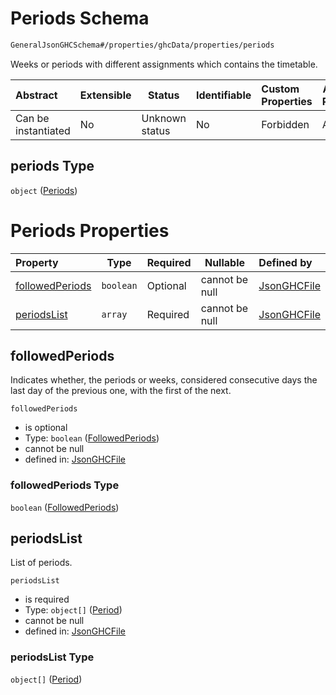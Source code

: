 # Periods Schema

```txt
GeneralJsonGHCSchema#/properties/ghcData/properties/periods
```

Weeks or periods with different assignments which contains the timetable.


| Abstract            | Extensible | Status         | Identifiable | Custom Properties | Additional Properties | Access Restrictions | Defined In                                                         |
| :------------------ | ---------- | -------------- | ------------ | :---------------- | --------------------- | ------------------- | ------------------------------------------------------------------ |
| Can be instantiated | No         | Unknown status | No           | Forbidden         | Allowed               | none                | [ghc.schema.json\*](../out/ghc.schema.json "open original schema") |

## periods Type

`object` ([Periods](ghc-properties-ghcdata-properties-periods.md))

# Periods Properties

| Property                            | Type      | Required | Nullable       | Defined by                                                                                                                                                                      |
| :---------------------------------- | --------- | -------- | -------------- | :------------------------------------------------------------------------------------------------------------------------------------------------------------------------------ |
| [followedPeriods](#followedperiods) | `boolean` | Optional | cannot be null | [JsonGHCFile](ghc-properties-ghcdata-properties-periods-properties-followedperiods.md "GeneralJsonGHCSchema#/properties/ghcData/properties/periods/properties/followedPeriods") |
| [periodsList](#periodslist)         | `array`   | Required | cannot be null | [JsonGHCFile](ghc-properties-ghcdata-properties-periods-properties-periodslist.md "GeneralJsonGHCSchema#/properties/ghcData/properties/periods/properties/periodsList")         |

## followedPeriods

Indicates whether, the periods or weeks, considered consecutive days the last day of the previous one, with the first of the next.


`followedPeriods`

-   is optional
-   Type: `boolean` ([FollowedPeriods](ghc-properties-ghcdata-properties-periods-properties-followedperiods.md))
-   cannot be null
-   defined in: [JsonGHCFile](ghc-properties-ghcdata-properties-periods-properties-followedperiods.md "GeneralJsonGHCSchema#/properties/ghcData/properties/periods/properties/followedPeriods")

### followedPeriods Type

`boolean` ([FollowedPeriods](ghc-properties-ghcdata-properties-periods-properties-followedperiods.md))

## periodsList

List of periods.


`periodsList`

-   is required
-   Type: `object[]` ([Period](ghc-properties-ghcdata-properties-periods-properties-periodslist-period.md))
-   cannot be null
-   defined in: [JsonGHCFile](ghc-properties-ghcdata-properties-periods-properties-periodslist.md "GeneralJsonGHCSchema#/properties/ghcData/properties/periods/properties/periodsList")

### periodsList Type

`object[]` ([Period](ghc-properties-ghcdata-properties-periods-properties-periodslist-period.md))
